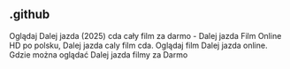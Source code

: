 ## .github

Oglądaj Dalej jazda (2025) cda cały film za darmo - Dalej jazda Film Online HD po polsku, Dalej jazda caly film cda. Oglądaj film Dalej jazda online. Gdzie można oglądać Dalej jazda filmy za Darmo


